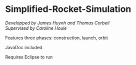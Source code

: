 # Simplified-Rocket-Simulation

<em> Developped by James Huynh and Thomas Corbeil <br>
Supervised by Caroline Houle </em>

Features three phases: construction, launch, orbit

JavaDoc included

Requires Eclipse to run
  
